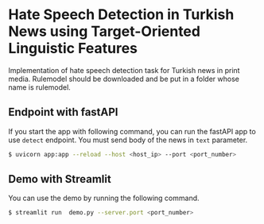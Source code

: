 # Hate Speech Detection in Turkish News using Target-Oriented Linguistic Features

Implementation of hate speech detection task for Turkish news in print media. Rulemodel should be downloaded and be put in a folder whose name is rulemodel.

## Endpoint with fastAPI
If you start the app with following command, you can run the fastAPI app to use `detect` endpoint. You must send body of the news in `text` parameter.
```bash
$ uvicorn app:app --reload --host <host_ip> --port <port_number>
```

## Demo with Streamlit
You can use the demo by running the following command.
```bash
$ streamlit run  demo.py --server.port <port_number>
```